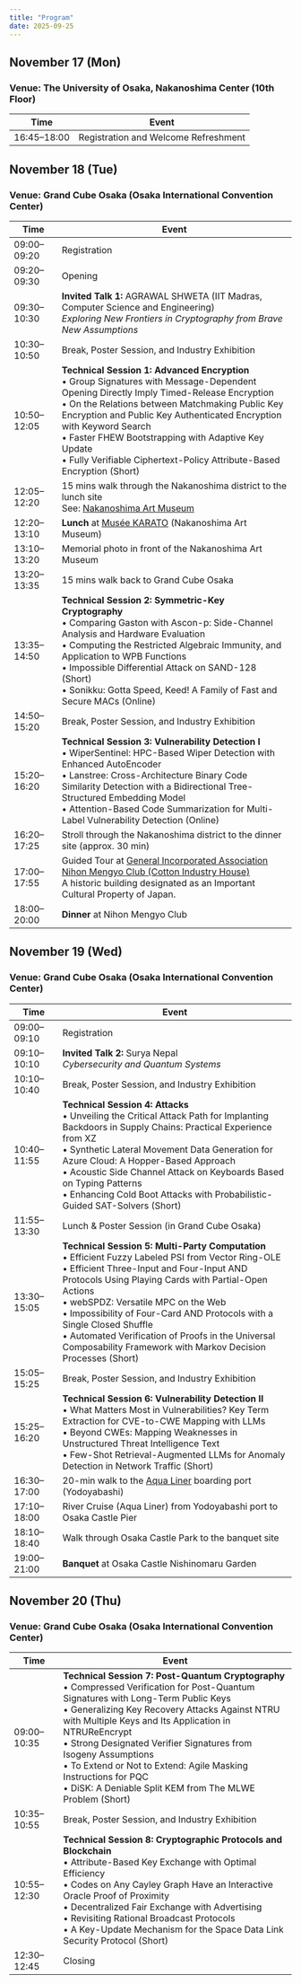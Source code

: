 ```yaml
---
title: "Program"
date: 2025-09-25
---
```


## November 17 (Mon) 
### Venue: The University of Osaka, Nakanoshima Center (10th Floor)

| Time  | Event |
|-------|--------|
| 16:45–18:00 | Registration and Welcome Refreshment |


## November 18 (Tue)
### Venue: Grand Cube Osaka (Osaka International Convention Center)

| Time         | Event |
|--------------|-------|
| 09:00–09:20  | Registration |
| 09:20–09:30  | Opening |
| 09:30–10:30  | **Invited Talk 1:** AGRAWAL SHWETA (IIT Madras, Computer Science and Engineering)<br>_Exploring New Frontiers in Cryptography from Brave New Assumptions_ |
| 10:30–10:50  | Break, Poster Session, and Industry Exhibition |
| 10:50–12:05  | **Technical Session 1: Advanced Encryption**<br>• Group Signatures with Message-Dependent Opening Directly Imply Timed-Release Encryption<br>• On the Relations between Matchmaking Public Key Encryption and Public Key Authenticated Encryption with Keyword Search<br>• Faster FHEW Bootstrapping with Adaptive Key Update<br>• Fully Verifiable Ciphertext-Policy Attribute-Based Encryption (Short) |
| 12:05–12:20  | 15 mins walk through the Nakanoshima district to the lunch site<br>See: [Nakanoshima Art Museum](https://nakka-art.jp/) |
| 12:20–13:10  | **Lunch** at [Musée KARATO](https://musee-karato.com/) (Nakanoshima Art Museum) |
| 13:10–13:20  | Memorial photo in front of the Nakanoshima Art Museum |
| 13:20–13:35  | 15 mins walk back to Grand Cube Osaka |
| 13:35–14:50  | **Technical Session 2: Symmetric-Key Cryptography**<br>• Comparing Gaston with Ascon-p: Side-Channel Analysis and Hardware Evaluation<br>• Computing the Restricted Algebraic Immunity, and Application to WPB Functions<br>• Impossible Differential Attack on SAND-128 (Short)<br>• Sonikku: Gotta Speed, Keed! A Family of Fast and Secure MACs (Online) |
| 14:50–15:20  | Break, Poster Session, and Industry Exhibition |
| 15:20–16:20  | **Technical Session 3: Vulnerability Detection I**<br>• WiperSentinel: HPC-Based Wiper Detection with Enhanced AutoEncoder<br>• Lanstree: Cross-Architecture Binary Code Similarity Detection with a Bidirectional Tree-Structured Embedding Model<br>• Attention-Based Code Summarization for Multi-Label Vulnerability Detection (Online) |
| 16:20–17:25  | Stroll through the Nakanoshima district to the dinner site (approx. 30 min) |
| 17:00–17:55  | Guided Tour at [General Incorporated Association Nihon Mengyo Club (Cotton Industry House)](https://mengyo-club.jp/)<br>A historic building designated as an Important Cultural Property of Japan. |
| 18:00–20:00  | **Dinner** at Nihon Mengyo Club |


## November 19 (Wed)
### Venue: Grand Cube Osaka (Osaka International Convention Center)

| Time         | Event |
|--------------|-------|
| 09:00–09:10  | Registration |
| 09:10–10:10  | **Invited Talk 2:** Surya Nepal<br>_Cybersecurity and Quantum Systems_ |
| 10:10–10:40  | Break, Poster Session, and Industry Exhibition |
| 10:40–11:55  | **Technical Session 4: Attacks**<br>• Unveiling the Critical Attack Path for Implanting Backdoors in Supply Chains: Practical Experience from XZ<br>• Synthetic Lateral Movement Data Generation for Azure Cloud: A Hopper-Based Approach<br>• Acoustic Side Channel Attack on Keyboards Based on Typing Patterns<br>• Enhancing Cold Boot Attacks with Probabilistic-Guided SAT-Solvers (Short) |
| 11:55–13:30  | Lunch & Poster Session (in Grand Cube Osaka) |
| 13:30–15:05  | **Technical Session 5: Multi-Party Computation**<br>• Efficient Fuzzy Labeled PSI from Vector Ring-OLE<br>• Efficient Three-Input and Four-Input AND Protocols Using Playing Cards with Partial-Open Actions<br>• webSPDZ: Versatile MPC on the Web<br>• Impossibility of Four-Card AND Protocols with a Single Closed Shuffle<br>• Automated Verification of Proofs in the Universal Composability Framework with Markov Decision Processes (Short) |
| 15:05–15:25  | Break, Poster Session, and Industry Exhibition |
| 15:25–16:20  | **Technical Session 6: Vulnerability Detection II**<br>• What Matters Most in Vulnerabilities? Key Term Extraction for CVE-to-CWE Mapping with LLMs<br>• Beyond CWEs: Mapping Weaknesses in Unstructured Threat Intelligence Text<br>• Few-Shot Retrieval-Augmented LLMs for Anomaly Detection in Network Traffic (Short) |
| 16:30–17:00  | 20-min walk to the [Aqua Liner](https://suijo-bus.osaka/language/) boarding port (Yodoyabashi) |
| 17:10–18:00  | River Cruise (Aqua Liner) from Yodoyabashi port to Osaka Castle Pier |
| 18:10–18:40  | Walk through Osaka Castle Park to the banquet site |
| 19:00–21:00  | **Banquet** at Osaka Castle Nishinomaru Garden |


## November 20 (Thu)
### Venue: Grand Cube Osaka (Osaka International Convention Center)

| Time         | Event |
|--------------|-------|
| 09:00–10:35  | **Technical Session 7: Post-Quantum Cryptography**<br>• Compressed Verification for Post-Quantum Signatures with Long-Term Public Keys<br>• Generalizing Key Recovery Attacks Against NTRU with Multiple Keys and Its Application in NTRUReEncrypt<br>• Strong Designated Verifier Signatures from Isogeny Assumptions<br>• To Extend or Not to Extend: Agile Masking Instructions for PQC<br>• DiSK: A Deniable Split KEM from The MLWE Problem (Short) |
| 10:35–10:55  | Break, Poster Session, and Industry Exhibition |
| 10:55–12:30  | **Technical Session 8: Cryptographic Protocols and Blockchain**<br>• Attribute-Based Key Exchange with Optimal Efficiency<br>• Codes on Any Cayley Graph Have an Interactive Oracle Proof of Proximity<br>• Decentralized Fair Exchange with Advertising<br>• Revisiting Rational Broadcast Protocols<br>• A Key-Update Mechanism for the Space Data Link Security Protocol (Short) |
| 12:30–12:45  | Closing |
